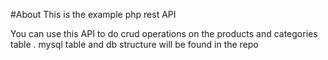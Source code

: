 #About This is the example php rest API

You can use this API to do crud operations on the products and categories table . mysql table and db structure will be found in the repo
